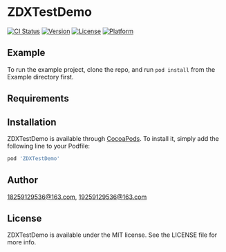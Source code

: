 # ZDXTestDemo

[![CI Status](https://img.shields.io/travis/18259129536@163.com/ZDXTestDemo.svg?style=flat)](https://travis-ci.org/18259129536@163.com/ZDXTestDemo)
[![Version](https://img.shields.io/cocoapods/v/ZDXTestDemo.svg?style=flat)](https://cocoapods.org/pods/ZDXTestDemo)
[![License](https://img.shields.io/cocoapods/l/ZDXTestDemo.svg?style=flat)](https://cocoapods.org/pods/ZDXTestDemo)
[![Platform](https://img.shields.io/cocoapods/p/ZDXTestDemo.svg?style=flat)](https://cocoapods.org/pods/ZDXTestDemo)

## Example

To run the example project, clone the repo, and run `pod install` from the Example directory first.

## Requirements

## Installation

ZDXTestDemo is available through [CocoaPods](https://cocoapods.org). To install
it, simply add the following line to your Podfile:

```ruby
pod 'ZDXTestDemo'
```

## Author

18259129536@163.com, 19259129536@163.com

## License

ZDXTestDemo is available under the MIT license. See the LICENSE file for more info.
